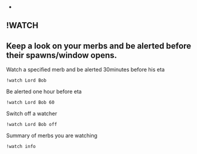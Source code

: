 -
**!WATCH**
-
Keep a look on your merbs and be alerted before their spawns/window opens.
-

Watch a specified merb and be alerted 30minutes before his eta
```
!watch Lord Bob
```
Be alerted one hour before eta
```
!watch Lord Bob 60
```
Switch off a watcher
```
!watch Lord Bob off
```
Summary of merbs you are watching
```
!watch info
```
